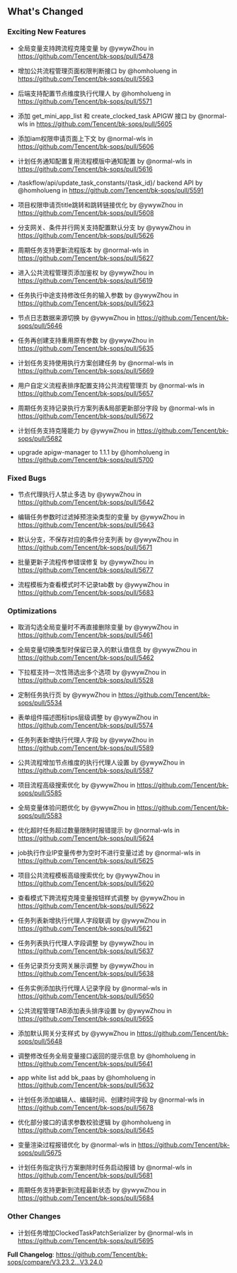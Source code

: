 <!-- Release notes generated using configuration in .github/release.yml at release_eagle -->

## What's Changed

### Exciting New Features

* 全局变量支持跨流程克隆变量 by @ywywZhou in https://github.com/Tencent/bk-sops/pull/5478

* 增加公共流程管理页面权限判断接口 by @homholueng in https://github.com/Tencent/bk-sops/pull/5563

* 后端支持配置节点维度执行代理人 by @homholueng in https://github.com/Tencent/bk-sops/pull/5571

* 添加 get_mini_app_list 和 create_clocked_task APIGW 接口 by @normal-wls in https://github.com/Tencent/bk-sops/pull/5605

* 添加iam权限申请页面上下文 by @normal-wls in https://github.com/Tencent/bk-sops/pull/5606

* 计划任务通知配置复用流程模版中通知配置 by @normal-wls in https://github.com/Tencent/bk-sops/pull/5616

* /taskflow/api/update_task_constants/{task_id}/ backend API by @homholueng in https://github.com/Tencent/bk-sops/pull/5591

* 项目权限申请页title跳转和跳转链接优化 by @ywywZhou in https://github.com/Tencent/bk-sops/pull/5608

* 分支网关、条件并行网关支持配置默认分支 by @ywywZhou in https://github.com/Tencent/bk-sops/pull/5626

* 周期任务支持更新流程版本 by @normal-wls in https://github.com/Tencent/bk-sops/pull/5627

* 进入公共流程管理页添加鉴权 by @ywywZhou in https://github.com/Tencent/bk-sops/pull/5619

* 任务执行中途支持修改任务的输入参数 by @ywywZhou in https://github.com/Tencent/bk-sops/pull/5623

* 节点日志数据来源切换 by @ywywZhou in https://github.com/Tencent/bk-sops/pull/5646

* 任务再创建支持重用原有参数 by @ywywZhou in https://github.com/Tencent/bk-sops/pull/5635

* 计划任务支持使用执行方案创建任务 by @normal-wls in https://github.com/Tencent/bk-sops/pull/5669

* 用户自定义流程表排序配置支持公共流程管理页 by @normal-wls in https://github.com/Tencent/bk-sops/pull/5657

* 周期任务支持记录执行方案列表&局部更新部分字段 by @normal-wls in https://github.com/Tencent/bk-sops/pull/5672

* 计划任务支持克隆能力 by @ywywZhou in https://github.com/Tencent/bk-sops/pull/5682

* upgrade apigw-manager to 1.1.1 by @homholueng in https://github.com/Tencent/bk-sops/pull/5700

### Fixed Bugs

* 节点代理执行人禁止多选 by @ywywZhou in https://github.com/Tencent/bk-sops/pull/5642

* 编辑任务参数时过滤掉预渲染类型的变量 by @ywywZhou in https://github.com/Tencent/bk-sops/pull/5643

* 默认分支，不保存对应的条件分支列表 by @ywywZhou in https://github.com/Tencent/bk-sops/pull/5671

* 批量更新子流程传参错误修复 by @ywywZhou in https://github.com/Tencent/bk-sops/pull/5677

* 流程模板为查看模式时不记录tab数 by @ywywZhou in https://github.com/Tencent/bk-sops/pull/5683

### Optimizations

* 取消勾选全局变量时不再直接删除变量 by @ywywZhou in https://github.com/Tencent/bk-sops/pull/5461

* 全局变量切换类型时保留已录入的默认值信息 by @ywywZhou in https://github.com/Tencent/bk-sops/pull/5462

* 下拉框支持一次性筛选出多个选项 by @ywywZhou in https://github.com/Tencent/bk-sops/pull/5528

* 定制任务执行页 by @ywywZhou in https://github.com/Tencent/bk-sops/pull/5534

* 表单组件描述图标tips层级调整 by @ywywZhou in https://github.com/Tencent/bk-sops/pull/5574

* 任务列表新增执行代理人字段 by @ywywZhou in https://github.com/Tencent/bk-sops/pull/5589

* 公共流程增加节点维度的执行代理人设置 by @ywywZhou in https://github.com/Tencent/bk-sops/pull/5587

* 项目流程高级搜索优化 by @ywywZhou in https://github.com/Tencent/bk-sops/pull/5585

* 全局变量体验问题优化 by @ywywZhou in https://github.com/Tencent/bk-sops/pull/5583

* 优化超时任务超过数量限制时报错提示 by @normal-wls in https://github.com/Tencent/bk-sops/pull/5624

* job执行作业IP变量传参为空时不进行变量过滤 by @normal-wls in https://github.com/Tencent/bk-sops/pull/5625

* 项目公共流程模板高级搜索优化 by @ywywZhou in https://github.com/Tencent/bk-sops/pull/5620

* 查看模式下跨流程克隆变量按钮样式调整 by @ywywZhou in https://github.com/Tencent/bk-sops/pull/5622

* 任务列表新增执行代理人字段联调 by @ywywZhou in https://github.com/Tencent/bk-sops/pull/5621

* 任务列表执行代理人字段调整 by @ywywZhou in https://github.com/Tencent/bk-sops/pull/5637

* 任务记录页分支网关展示调整 by @ywywZhou in https://github.com/Tencent/bk-sops/pull/5638

* 任务实例添加执行代理人记录字段 by @normal-wls in https://github.com/Tencent/bk-sops/pull/5650

* 公共流程管理TAB添加表头排序设置 by @ywywZhou in https://github.com/Tencent/bk-sops/pull/5655

* 添加默认网关分支样式 by @ywywZhou in https://github.com/Tencent/bk-sops/pull/5648

* 调整修改任务全局变量接口返回的提示信息 by @homholueng in https://github.com/Tencent/bk-sops/pull/5641

* app white list add bk_paas by @homholueng in https://github.com/Tencent/bk-sops/pull/5632

* 计划任务添加编辑人、编辑时间、创建时间字段 by @normal-wls in https://github.com/Tencent/bk-sops/pull/5678

* 优化部分接口的请求参数校验逻辑 by @homholueng in https://github.com/Tencent/bk-sops/pull/5645

* 变量渲染过程报错优化 by @normal-wls in https://github.com/Tencent/bk-sops/pull/5675

* 计划任务指定执行方案删除时任务启动报错 by @normal-wls in https://github.com/Tencent/bk-sops/pull/5681

* 周期任务支持更新到流程最新状态 by @ywywZhou in https://github.com/Tencent/bk-sops/pull/5684

### Other Changes

* 计划任务增加ClockedTaskPatchSerializer by @normal-wls in https://github.com/Tencent/bk-sops/pull/5695

**Full Changelog**: https://github.com/Tencent/bk-sops/compare/V3.23.2...V3.24.0